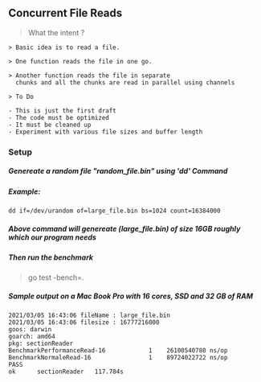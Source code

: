 ## Concurrent File Reads

> What the intent ?
```
> Basic idea is to read a file.

> One function reads the file in one go.

> Another function reads the file in separate 
  chunks and all the chunks are read in parallel using channels

> To Do

- This is just the first draft
- The code must be optimized
- It must be cleaned up
- Experiment with various file sizes and buffer length
```

### Setup

##### Genereate a random file "random_file.bin" using 'dd' Command

##### Example:
```
dd if=/dev/urandom of=large_file.bin bs=1024 count=16384000
```

##### Above command will genereate (large_file.bin) of size 16GB roughly which our program needs

##### Then run the benchmark

> go test -bench=.

##### Sample output on a Mac Book Pro with 16 cores, SSD and 32 GB of RAM

```
2021/03/05 16:43:06 fileName : large_file.bin
2021/03/05 16:43:06 filesize : 16777216000
goos: darwin
goarch: amd64
pkg: sectionReader
BenchmarkPerformanceRead-16    	       1	26100540780 ns/op
BenchmarkNormaleRead-16        	       1	89724022722 ns/op
PASS
ok  	sectionReader	117.784s
```